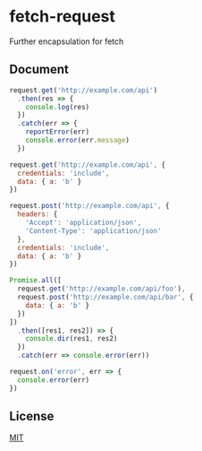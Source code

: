 <p align="center"><h1>fetch-request</h1></p>

Further encapsulation for fetch

## Document

```js
request.get('http://example.com/api')
  .then(res => {
    console.log(res)
  })
  .catch(err => {
    reportError(err)
    console.error(err.message)
  })

request.get('http://example.com/api', {
  credentials: 'include',
  data: { a: 'b' }
})

request.post('http://example.com/api', {
  headers: {
    'Accept': 'application/json',
    'Content-Type': 'application/json'
  },
  credentials: 'include',
  data: { a: 'b' }
})

Promise.all([
  request.get('http://example.com/api/foo'),
  request.post('http://example.com/api/bar', {
    data: { a: 'b' }
  })
])
  .then([res1, res2]) => {
    console.dir(res1, res2)
  })
  .catch(err => console.error(err))

request.on('error', err => {
  console.error(err)
})
```

## License

[MIT](https://github.com/blade254353074/fetch-request/blob/master/LICENSE)
